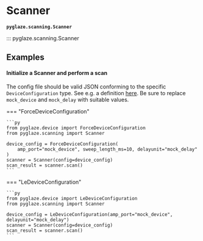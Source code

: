 # Scanner

**`pyglaze.scanning.Scanner`**


::: pyglaze.scanning.Scanner

## Examples

#### Initialize a Scanner and perform a scan
The config file should be valid JSON conforming to the specific `DeviceConfiguration` type. See e.g. a definition [here](../device/ForceDeviceConfiguration.md). Be sure to replace `mock_device` and `mock_delay` with suitable values.

=== "ForceDeviceConfiguration"

    ```py
    from pyglaze.device import ForceDeviceConfiguration
    from pyglaze.scanning import Scanner

    device_config = ForceDeviceConfiguration(
        amp_port="mock_device", sweep_length_ms=10, delayunit="mock_delay"
    )
    scanner = Scanner(config=device_config)
    scan_result = scanner.scan()
    ```

=== "LeDeviceConfiguration"

    ```py
    from pyglaze.device import LeDeviceConfiguration
    from pyglaze.scanning import Scanner

    device_config = LeDeviceConfiguration(amp_port="mock_device", delayunit="mock_delay")
    scanner = Scanner(config=device_config)
    scan_result = scanner.scan()
    ```
